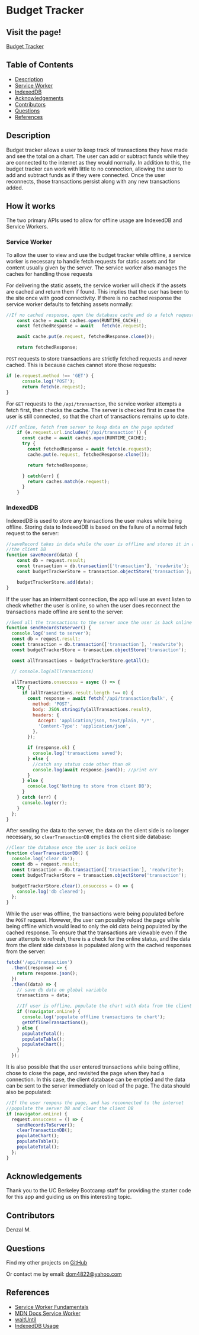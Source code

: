 # Budget Tracker


## Visit the page!
[Budget Tracker](https://budget-tracker-9999.herokuapp.com/)



## Table of Contents

* [Description](#description)
* [Service Worker](#service-worker)
* [IndexedDB](#IndexedDB)
* [Acknowledgements](#acknowledgements)
* [Contributors](#contributors)
* [Questions](#Questions)
* [References](#References)

## Description
Budget tracker allows a user to keep track of transactions they have made and see the total on a chart. The user can add or subtract funds while they are connected to the internet as they would normally. In addition to this, the budget tracker can work with little to no connection, allowing the user to add and subtract funds as if they were connected. Once the user reconnects, those transactions persist along with any new transactions added.

## How it works
The two primary APIs used to allow for offline usage are IndexedDB and Service Workers.

### Service Worker
To allow the user to view and use the budget tracker while offline, a service worker is necessary to handle fetch requests for static assets and for content usually given by the server. The service worker also manages the caches for handling those requests

For delivering the static assets, the service worker will check if the assets are cached and return them if found. This implies that the user has been to the site once with good connectivity. If there is no cached response the service worker defaults to fetching assets normally: 

```javascript
//If no cached response, open the database cache and do a fetch request normally and cache the cloned response.
    const cache = await caches.open(RUNTIME_CACHE);
    const fetchedResponse = await	fetch(e.request);

    await cache.put(e.request, fetchedResponse.clone());

    return fetchedResponse;
```

`POST` requests to store transactions are strictly fetched requests and never cached. This is because caches cannot store those requests:

```javascript
if (e.request.method !== 'GET') {
      console.log('POST');
      return fetch(e.request);
}
```
For `GET` requests to the `/api/transaction`, the service worker attempts a fetch first, then checks the cache. The server is checked first in case the user is still connected, so that the chart of transactions remains up to date.

```javascript
//If online, fetch from server to keep data on the page updated
    if (e.request.url.includes('/api/transaction')) {
      const cache = await caches.open(RUNTIME_CACHE);
      try {
        const fetchedResponse = await fetch(e.request);
        cache.put(e.request, fetchedResponse.clone());

        return fetchedResponse;

      } catch(err) {
        return caches.match(e.request);
      }
    }
```


### IndexedDB
IndexedDB is used to store any transactions the user makes while being offline. Storing data to IndexedDB is based on the failure of a normal fetch request to the server:

```javascript
//saveRecord takes in data while the user is offline and stores it in an
//the client DB
function saveRecord(data) {
	const db = request.result;
	const transaction = db.transaction(['transaction'], 'readwrite');
	const budgetTrackerStore = transaction.objectStore('transaction');

	budgetTrackerStore.add(data);
}
```

If the user has an intermittent connection, the app will use an event listen to check whether the user is online, so when the user does reconnect the transactions made offline are sent to the server:

```javascript
//Send all the transactions to the server once the user is back online
function sendRecordsToServer() {
  console.log('send to server');
  const db = request.result;
  const transaction = db.transaction(['transaction'], 'readwrite');
  const budgetTrackerStore = transaction.objectStore('transaction');

  const allTransactions = budgetTrackerStore.getAll();

  // console.log(allTransactions)

  allTransactions.onsuccess = async () => {
    try {
      if (allTransactions.result.length !== 0) {
        const response = await fetch('/api/transaction/bulk', {
          method: 'POST',
          body: JSON.stringify(allTransactions.result),
          headers: {
            Accept: 'application/json, text/plain, */*',
            'Content-Type': 'application/json',
          },
        });

        if (response.ok) {
          console.log('transactions saved');
        } else {
          //catch any status code other than ok
          console.log(await response.json()); //print err
        }
      } else {
        console.log('Nothing to store from client DB');
      }
    } catch (err) {
      console.log(err);
    }
  };
}
```

After sending the data to the server, the data on the client side is no longer necessary, so `clearTransactionDB` empties the client side database:

```javascript
//Clear the database once the user is back online
function clearTransactionDB() {
  console.log('clear db');
  const db = request.result;
  const transaction = db.transaction(['transaction'], 'readwrite');
  const budgetTrackerStore = transaction.objectStore('transaction');

  budgetTrackerStore.clear().onsuccess = () => {
    console.log('db cleared');
  };
}
```
While the user was offline, the transactions were being populated before the `POST` request. However, the user can possibly reload the page while being offline which would lead to only the old data being populated by the cached response. To ensure that the transactions are viewable even if the user attempts to refresh, there is a check for the online status, and the data from the client side database is populated along with the cached responses from the server:

```javascript
fetch('/api/transaction')
  .then((response) => {
    return response.json();
  })
  .then((data) => {
    // save db data on global variable
    transactions = data;

    //If user is offline, populate the chart with data from the client DB
    if (!navigator.onLine) {
      console.log('populate offline transactions to chart');
      getOfflineTransactions();
    } else {
      populateTotal();
      populateTable();
      populateChart();
    }
  });
```
It is also possible that the user entered transactions while being offline, chose to close the page, and revisited the page when they had a connection. In this case, the client database can be emptied and the data can be sent to the server immediately on load of the page. The data should also be populated:

```javascript
//If the user reopens the page, and has reconnected to the internet
//populate the server DB and clear the client DB
if (navigator.onLine) {
  request.onsuccess = () => {
    sendRecordsToServer();
    clearTransactionDB();
    populateChart();
    populateTable();
    populateTotal();
  };
}
```

## Acknowledgements
Thank you to the UC Berkeley Bootcamp staff for providing the starter code for this app and guiding us on this interesting topic.

## Contributors
Denzal M.

## Questions
Find my other projects on [GitHub](https://github.com/dmartin4820)

Or contact me by email: dom4822@yahoo.com

## References
* [Service Worker Fundamentals](https://developers.google.com/web/fundamentals/primers/service-workers)
* [MDN Docs Service Worker](https://developer.mozilla.org/en-US/docs/Web/API/Service_Worker_API/Using_Service_Workers)
* [waitUntil](https://developer.mozilla.org/en-US/docs/Web/API/ExtendableEvent/waitUntil)
* [IndexedDB Usage](https://developer.mozilla.org/en-US/docs/Web/API/IndexedDB_API/Using_IndexedDB)